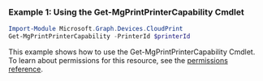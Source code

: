 ### Example 1: Using the Get-MgPrintPrinterCapability Cmdlet
```powershell
Import-Module Microsoft.Graph.Devices.CloudPrint
Get-MgPrintPrinterCapability -PrinterId $printerId
```
This example shows how to use the Get-MgPrintPrinterCapability Cmdlet.
To learn about permissions for this resource, see the [permissions reference](/graph/permissions-reference).
